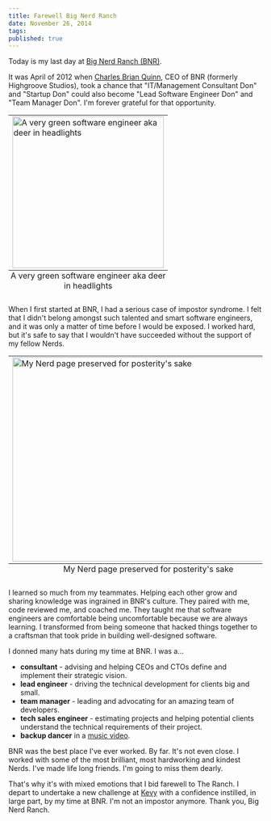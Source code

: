 ```yaml
---
title: Farewell Big Nerd Ranch
date: November 26, 2014
tags:
published: true
---
```


Today is my last day at [Big Nerd Ranch (BNR)](http://www.bignerdranch.com).

It was April of 2012 when [Charles Brian Quinn](http://seebq.com), CEO of BNR (formerly Highgroove Studios), took a chance that "IT/Management Consultant Don" and "Startup Don" could also become "Lead Software Engineer Don" and "Team Manager Don". I'm forever grateful for that opportunity.

<table class="image">
<caption align="bottom">A very green software engineer aka deer in headlights</caption>
<tr><td><img src="/blog/2014/11/26/farewell-bnr/don-web.jpg" width="300px" height="300px" alt="A very green software engineer aka deer in headlights"/></td></tr>
</table>

When I first started at BNR, I had a serious case of impostor syndrome. I felt that I didn't belong amongst such talented and smart software engineers, and it was only a matter of time before I would be exposed. I worked hard, but it's safe to say that I wouldn't have succeeded without the support of my fellow Nerds.

<table class="image">
<caption align="bottom">My Nerd page preserved for posterity's sake</caption>
<tr><td><img src="https://www.evernote.com/shard/s263/sh/9c1dd6e1-a7cc-4578-a671-10c1a9ecb398/82bca6be38d7049fd27bacf848885d3b/deep/0/Backend-Web-Team-Manager---Big-Nerd-Ranch.png" width="539px" height="404px" class="centered" alt="My Nerd page preserved for posterity's sake"/></td></tr>
</table>

I learned so much from my teammates. Helping each other grow and sharing knowledge was ingrained in BNR's culture. They paired with me, code reviewed me, and coached me. They taught me that software engineers are comfortable being uncomfortable because we are always learning. I transformed from being someone that hacked things together to a craftsman that took pride in building well-designed software.

I donned many hats during my time at BNR. I was a...

  * __consultant__ - advising and helping CEOs and CTOs define and implement their strategic vision.
  * __lead engineer__ - driving the technical development for clients big and small.
  * __team manager__ - leading and advocating for an amazing team of developers.
  * __tech sales engineer__ - estimating projects and helping potential clients understand the technical requirements of their project.
  * __backup dancer__ in a [music video](https://www.youtube.com/watch?v=xk1VWhToP5w).

BNR was the best place I've ever worked. By far. It's not even close. I worked with some of the most brilliant, most hardworking and kindest Nerds. I've made life long friends. I'm going to miss them dearly.

That's why it's with mixed emotions that I bid farewell to The Ranch. I depart to undertake a new challenge at [Kevy](http://kevy.com) with a confidence instilled, in large part, by my time at BNR. I'm not an impostor anymore. Thank you, Big Nerd Ranch.
